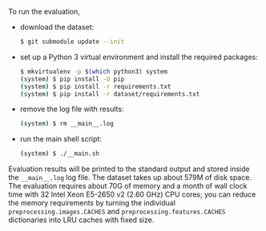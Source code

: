 To run the evaluation,

- download the dataset:
    ```sh
    $ git submodule update --init
    ```
- set up a Python 3 virtual environment and install the required packages:
    ```sh
    $ mkvirtualenv -p $(which python3) system
    (system) $ pip install -U pip
    (system) $ pip install -r requirements.txt
    (system) $ pip install -r dataset/requirements.txt
    ```
- remove the log file with results:
    ```sh
    (system) $ rm __main__.log
    ```
- run the main shell script:
    ```sh
    (system) $ ./__main.sh
    ```

Evaluation results will be printed to the standard output and stored inside the
`__main__.log` log file. The dataset takes up about 579M of disk space. The
evaluation requires about 70G of memory and a month of wall clock time with 32
Intel Xeon E5-2650 v2 (2.60 GHz) CPU cores; you can reduce the memory
requirements by turning the individual `preprocessing.images.CACHES` and
`preprocessing.features.CACHES` dictionaries into LRU caches with fixed size.
